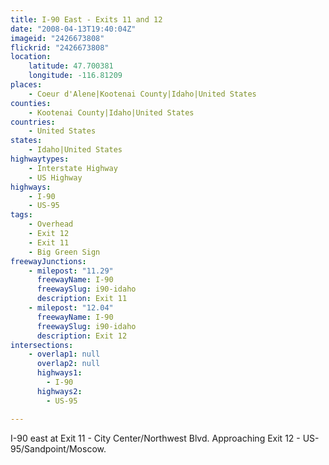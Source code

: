 ```yaml
---
title: I-90 East - Exits 11 and 12
date: "2008-04-13T19:40:04Z"
imageid: "2426673808"
flickrid: "2426673808"
location:
    latitude: 47.700381
    longitude: -116.81209
places:
    - Coeur d'Alene|Kootenai County|Idaho|United States
counties:
    - Kootenai County|Idaho|United States
countries:
    - United States
states:
    - Idaho|United States
highwaytypes:
    - Interstate Highway
    - US Highway
highways:
    - I-90
    - US-95
tags:
    - Overhead
    - Exit 12
    - Exit 11
    - Big Green Sign
freewayJunctions:
    - milepost: "11.29"
      freewayName: I-90
      freewaySlug: i90-idaho
      description: Exit 11
    - milepost: "12.04"
      freewayName: I-90
      freewaySlug: i90-idaho
      description: Exit 12
intersections:
    - overlap1: null
      overlap2: null
      highways1:
        - I-90
      highways2:
        - US-95

---
```

I-90 east at Exit 11 - City Center/Northwest Blvd.  Approaching Exit 12 - US-95/Sandpoint/Moscow.
